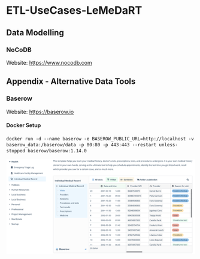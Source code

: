 # ETL-UseCases-LeMeDaRT

## Data Modelling

### NoCoDB

Website: https://www.nocodb.com

## Appendix - Alternative Data Tools

### Baserow

Website: https://baserow.io

#### Docker Setup

```
docker run -d --name baserow -e BASEROW_PUBLIC_URL=http://localhost -v baserow_data:/baserow/data -p 80:80 -p 443:443 --restart unless-stopped baserow/baserow:1.14.0

```


![](assets/20230218_162028_baserow-templates.png)
